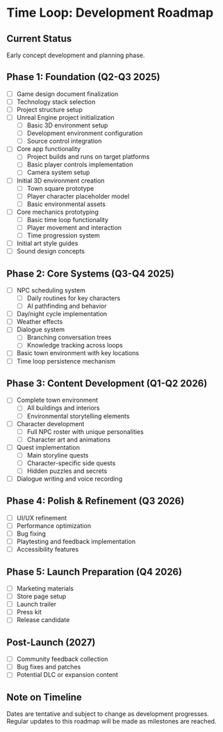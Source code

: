 # Time Loop: Development Roadmap

## Current Status
Early concept development and planning phase.

## Phase 1: Foundation (Q2-Q3 2025)
- [ ] Game design document finalization
- [ ] Technology stack selection
- [ ] Project structure setup
- [ ] Unreal Engine project initialization
  - [ ] Basic 3D environment setup
  - [ ] Development environment configuration
  - [ ] Source control integration
- [ ] Core app functionality
  - [ ] Project builds and runs on target platforms
  - [ ] Basic player controls implementation
  - [ ] Camera system setup
- [ ] Initial 3D environment creation
  - [ ] Town square prototype
  - [ ] Player character placeholder model
  - [ ] Basic environmental assets
- [ ] Core mechanics prototyping
  - [ ] Basic time loop functionality
  - [ ] Player movement and interaction
  - [ ] Time progression system
- [ ] Initial art style guides
- [ ] Sound design concepts

## Phase 2: Core Systems (Q3-Q4 2025)
- [ ] NPC scheduling system
  - [ ] Daily routines for key characters
  - [ ] AI pathfinding and behavior
- [ ] Day/night cycle implementation
- [ ] Weather effects
- [ ] Dialogue system
  - [ ] Branching conversation trees
  - [ ] Knowledge tracking across loops
- [ ] Basic town environment with key locations
- [ ] Time loop persistence mechanism

## Phase 3: Content Development (Q1-Q2 2026)
- [ ] Complete town environment
  - [ ] All buildings and interiors
  - [ ] Environmental storytelling elements
- [ ] Character development
  - [ ] Full NPC roster with unique personalities
  - [ ] Character art and animations
- [ ] Quest implementation
  - [ ] Main storyline quests
  - [ ] Character-specific side quests
  - [ ] Hidden puzzles and secrets
- [ ] Dialogue writing and voice recording

## Phase 4: Polish & Refinement (Q3 2026)
- [ ] UI/UX refinement
- [ ] Performance optimization
- [ ] Bug fixing
- [ ] Playtesting and feedback implementation
- [ ] Accessibility features

## Phase 5: Launch Preparation (Q4 2026)
- [ ] Marketing materials
- [ ] Store page setup
- [ ] Launch trailer
- [ ] Press kit
- [ ] Release candidate

## Post-Launch (2027)
- [ ] Community feedback collection
- [ ] Bug fixes and patches
- [ ] Potential DLC or expansion content

## Note on Timeline
Dates are tentative and subject to change as development progresses. Regular updates to this roadmap will be made as milestones are reached.
